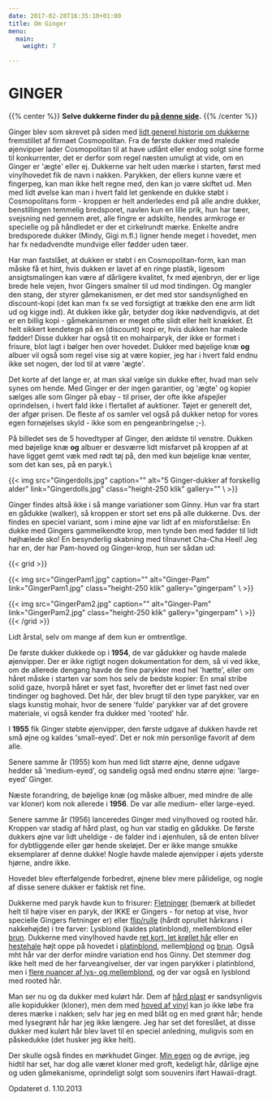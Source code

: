 ```yaml
---
date: 2017-02-28T16:35:10+01:00
title: Om Ginger
menu:
  main:
    weight: 7

---
```

# GINGER

{{% center %}}
**Selve dukkerne finder du [på denne side](gingerdukkerne).**
{{% /center %}}

Ginger blev som skrevet på siden med [lidt generel historie om dukkerne](historie) fremstillet af firmaet Cosmopolitan. Fra de første
dukker med malede øjenvipper lader Cosmopolitan til at have udlånt eller
endog solgt sine forme til konkurrenter, det er derfor som regel næsten
umuligt at vide, om en Ginger er 'ægte' eller ej. Dukkerne var helt uden
mærke i starten, først med vinylhovedet fik de navn i nakken. Parykken,
der ellers kunne være et fingerpeg, kan man ikke helt regne med, den kan
jo være skiftet ud. Men med lidt øvelse kan man i hvert fald let
genkende en dukke støbt i Cosmopolitans form - kroppen er helt
anderledes end på alle andre dukker, benstillingen temmelig bredsporet,
navlen kun en lille prik, hun har tæer, svejsning ned gennem øret, alle
fingre er adskilte, hendes armkroge er specielle og på håndledet er der
et cirkelrundt mærke. Enkelte andre bredsporede dukker (Mindy, Gigi
m.fl.) ligner hende meget i hovedet, men har fx nedadvendte mundvige
eller fødder uden tæer.

Har man fastslået, at dukken er støbt i en Cosmopolitan-form, kan man
måske få et hint, hvis dukken er lavet af en ringe plastik, ligesom
ansigtsmalingen kan være af dårligere kvalitet, fx med øjenbryn, der er
lige brede hele vejen, hvor Gingers smalner til ud mod tindingen. Og
mangler den stang, der styrer gåmekanismen, er det med stor
sandsynlighed en discount-kopi (det kan man fx se ved forsigtigt at
trække den ene arm lidt ud og kigge ind). At dukken ikke går, betyder
dog ikke nødvendigvis, at det er en billig kopi - gåmekanismen er meget
ofte slidt eller helt knækket. Et helt sikkert kendetegn på en
(discount) kopi er, hvis dukken har malede fødder! Disse dukker har også
tit en mohairparyk, der ikke er formet i frisure, blot lagt i bølger hen
over hovedet. Dukker med bøjelige knæ **og** albuer vil også som regel
vise sig at være kopier, jeg har i hvert fald endnu ikke set nogen, der
lod til at være 'ægte'.

Det korte af det lange er, at man skal vælge sin dukke efter, hvad man
selv synes om hende. Med Ginger er der ingen garantier, og 'ægte' og
kopier sælges alle som Ginger på ebay - til priser, der ofte ikke
afspejler oprindelsen, i hvert fald ikke i flertallet af auktioner.
Tøjet er generelt det, der afgør prisen. De fleste af os samler vel også
på dukker netop for vores egen fornøjelses skyld - ikke som en
pengeanbringelse ;-).

På billedet ses de 5 hovedtyper af Ginger, den ældste til venstre.
Dukken med bøjelige knæ **og** albuer er desværre lidt misfarvet på
kroppen af at have ligget gemt væk med rødt tøj på, den med kun bøjelige
knæ venter, som det kan ses, på en paryk.\



{{< img src="Gingerdolls.jpg" 
    caption="" 
    alt="5 Ginger-dukker af forskellig alder" 
    link="Gingerdolls.jpg" 
    class="height-250 klik" 
    gallery=""
\ >}}


Ginger findes altså ikke i så mange variationer som Ginny. Hun var fra
start en gådukke (walker), så kroppen er stort set ens på alle dukkerne.
Dvs. der findes en speciel variant, som i mine øjne var lidt af en
misforståelse: En dukke med Gingers gammelkendte krop, men tynde ben med
fødder til lidt højhælede sko! En besynderlig skabning med tilnavnet
Cha-Cha Heel! Jeg har en, der har Pam-hoved og Ginger-krop, hun ser
sådan ud:

{{< grid >}}

{{< img src="GingerPam1.jpg" 
    caption="" 
    alt="Ginger-Pam" 
    link="GingerPam1.jpg" 
    class="height-250 klik" 
    gallery="gingerpam"
\ >}}

{{< img src="GingerPam2.jpg" 
    caption="" 
    alt="Ginger-Pam" 
    link="GingerPam2.jpg" 
    class="height-250 klik" 
    gallery="gingerpam"
\ >}}
{{< /grid >}}


Lidt årstal, selv om mange af dem kun er omtrentlige.

De første dukker dukkede op i **1954**, de var gådukker og havde malede
øjenvipper. Der er ikke rigtigt nogen dokumentation for dem, så vi ved
ikke, om de allerede dengang havde de fine parykker med hel 'hætte',
eller om håret måske i starten var som hos selv de bedste kopier: En
smal stribe solid gaze, hvorpå håret er syet fast, hvorefter det er
limet fast ned over tindinger og baghoved. Det hår, der blev brugt til
den type parykker, var en slags kunstig mohair, hvor de senere 'fulde'
parykker var af det grovere materiale, vi også kender fra dukker med
'rooted' hår.

I **1955** fik Ginger støbte øjenvipper, den første udgave af dukken
havde ret små øjne og kaldes 'small-eyed'. Det er nok min personlige
favorit af dem alle.

Senere samme år (1955) kom hun med lidt større øjne, denne udgave hedder
så 'medium-eyed', og sandelig også med endnu større øjne: 'large-eyed'
Ginger.

Næste forandring, de bøjelige knæ (og måske albuer, med mindre de alle
var kloner) kom nok allerede i **1956**. De var alle medium- eller
large-eyed.

Senere samme år (1956) lanceredes Ginger med vinylhoved og rooted hår.
Kroppen var stadig af hård plast, og hun var stadig en gådukke. De
første dukkers øjne var lidt uheldige - de falder ind i øjenhulen, så de
enten bliver for dybtliggende eller gør hende skeløjet. Der er ikke
mange smukke eksemplarer af denne dukke! Nogle havde malede øjenvipper i
øjets yderste hjørne, andre ikke.

Hovedet blev efterfølgende forbedret, øjnene blev mere pålidelige, og
nogle af disse senere dukker er faktisk ret fine.

Dukkerne med paryk havde kun to frisurer:
[Fletninger](/images/panbraids.jpg) (bemærk at billedet helt til højre
viser en paryk, der IKKE er Gingers - for netop at vise, hvor specielle
Gingers fletninger er) eller [flip/rulle](/images/panflip.jpg) (hårdt
oprullet hårkrans i nakkehøjde) i tre farver: Lysblond (kaldes
platinblond), mellemblond eller [brun](/images/1211_1958&1959NK_2.jpg).
Dukkerne med vinylhoved havde [ret kort, let krøllet hår](/images/1253_1958NK%20(2).jpg) eller en
[hestehale](/images/panponytail.jpg) højt oppe på hovedet i
[platinblond](/images/554&555_1957US_2b.jpg),
mellem[blond](/images/panblonderooted.jpg) og
[brun](/images/panbrunetterooted.jpg). Også mht hår var der derfor mindre
variation end hos Ginny. Det stemmer dog ikke helt med de her
farveangivelser, der var ingen parykker i platinblond, men i [flere nuancer af lys- og mellemblond](/images/panblondewig.jpg), og der var
også en lysblond med rooted hår.

Man ser nu og da dukker med kulørt hår. Dem af [hård plast](/images/panothercolorswig.jpg) er sandsynligvis alle kopidukker
(kloner), men dem med [hoved af vinyl](/images/panothercolorsrooted.jpg)
kan jo ikke løbe fra deres mærke i nakken; selv har jeg en med blåt og
en med grønt hår; hende med lysegrønt hår har jeg ikke længere. Jeg har
set det foreslået, at disse dukker med kulørt hår blev lavet til en
speciel anledning, muligvis som en påskedukke (det husker jeg ikke
helt).

Der skulle også findes en mørkhudet Ginger. [Min egen](/images/blackginger_small.jpg) og de øvrige, jeg hidtil har set,
har dog alle været kloner med groft, kedeligt hår, dårlige øjne og uden
gåmekanisme, oprindeligt solgt som souvenirs iført Hawaii-dragt.

Opdateret d. 1.10.2013